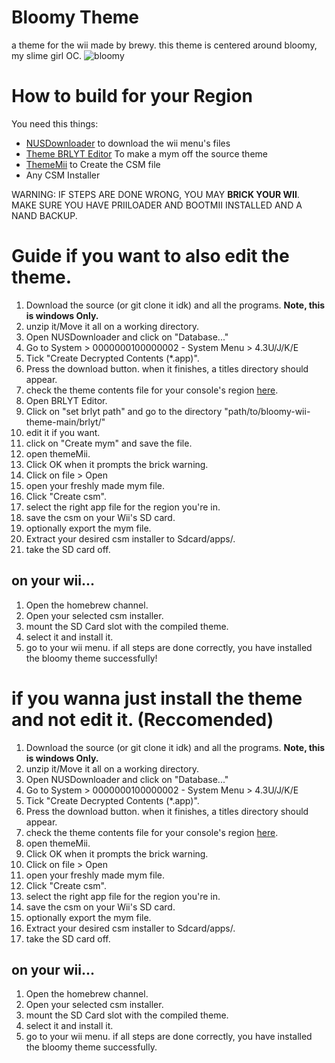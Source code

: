 # Bloomy Theme

a theme for the wii made by brewy.
this theme is centered around bloomy, my slime girl OC.
![bloomy](https://media.discordapp.net/attachments/1275884332518736046/1317802523142258760/image.png?ex=676002bd&is=675eb13d&hm=a37c5c6d64e22fbaa23696aabdf599317709e21c384d1c96afbe6804554fb5fa&=&format=webp&quality=lossless&width=587&height=468)
# How to build for your Region

You need this things:
- [NUSDownloader](https://github.com/WiiDatabase/nusdownloader) to download the wii menu's files
- [Theme BRLYT Editor](https://www.dropbox.com/s/9oiord3mnnh26xt/Theme%20Brlyt%20Editor.exe?dl=1) To make a mym off the source theme
- [ThemeMii](https://wii.guide/assets/files/New_ThemeMii_MOD.zip) to Create the CSM file
- Any CSM Installer

WARNING: IF STEPS ARE DONE WRONG, YOU MAY **BRICK YOUR WII**. MAKE SURE YOU HAVE PRIILOADER AND BOOTMII INSTALLED AND A NAND BACKUP.

# Guide if you want to also edit the theme.

1. Download the source (or git clone it idk) and all the programs. **Note, this is windows Only.**
2. unzip it/Move it all on a working directory.
3. Open NUSDownloader and click on "Database..."
4. Go to System > 0000000100000002 - System Menu > 4.3U/J/K/E
5. Tick "Create Decrypted Contents (*.app)".
6. Press the download button. when it finishes, a titles directory should appear.
7. check the theme contents file for your console's region [here](https://sites.google.com/site/completesg/system-hacks/Mymenuify).
8. Open BRLYT Editor.
9.  Click on "set brlyt path" and go to the directory "path/to/bloomy-wii-theme-main/brlyt/"
10.  edit it if you want.
11.  click on "Create mym" and save the file.
12.  open themeMii.
13.  Click OK when it prompts the brick warning.
14.  Click on file > Open
15.  open your freshly made mym file.
16.  Click "Create csm".
17.  select the right app file for the region you're in.
18.  save the csm on your Wii's SD card.
19.  optionally export the mym file.
20.  Extract your desired csm installer to Sdcard/apps/.
21. take the SD card off.

## on your wii...
1. Open the homebrew channel.
2. Open your selected csm installer.
3. mount the SD Card slot with the compiled theme.
4. select it and install it.
5. go to your wii menu.
if all steps are done correctly, you have installed the bloomy theme successfully!

# if you wanna just install the theme and not edit it. (Reccomended)



1. Download the source (or git clone it idk) and all the programs. **Note, this is windows Only.**
2. unzip it/Move it all on a working directory.
3. Open NUSDownloader and click on "Database..."
4. Go to System > 0000000100000002 - System Menu > 4.3U/J/K/E
5. Tick "Create Decrypted Contents (*.app)".
6. Press the download button. when it finishes, a titles directory should appear.
7. check the theme contents file for your console's region [here](https://sites.google.com/site/completesg/system-hacks/Mymenuify).
8.  open themeMii.
9.  Click OK when it prompts the brick warning.
10.  Click on file > Open
11.  open your freshly made mym file.
12.  Click "Create csm".
13.  select the right app file for the region you're in.
14.  save the csm on your Wii's SD card.
15.  optionally export the mym file.
16.  Extract your desired csm installer to Sdcard/apps/.
17. take the SD card off.

## on your wii...
1. Open the homebrew channel.
2. Open your selected csm installer.
3. mount the SD Card slot with the compiled theme.
4. select it and install it.
5. go to your wii menu.
if all steps are done correctly, you have installed the bloomy theme successfully.
